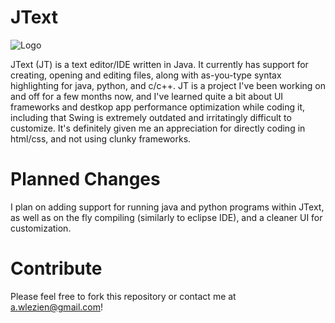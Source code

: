 # JText


![Logo](https://github.com/zlex7/JTextEdit/blob/master/images/JT.png)


JText (JT) is a text editor/IDE written in Java. It currently has support for creating, opening and editing files, along with as-you-type syntax highlighting for java, python, and c/c++. JT is a project I've been working on and off for a few months now, and I've learned quite a bit about UI frameworks and destkop app performance optimization while coding it, including that Swing is extremely outdated and irritatingly difficult to customize. It's definitely given me an appreciation for directly coding in html/css, and not using clunky frameworks. 

# Planned Changes

I plan on adding support for running java and python programs within JText, as well as on the fly compiling (similarly to eclipse IDE), and a cleaner UI for customization.

# Contribute

Please feel free to fork this repository or contact me at a.wlezien@gmail.com!
